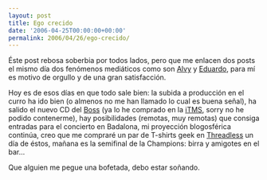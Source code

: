 ```yaml
---
layout: post
title: Ego crecido
date: '2006-04-25T00:00:00+00:00'
permalink: 2006/04/26/ego-crecido/
---
```

Éste post rebosa soberbia por todos lados, pero que me enlacen dos posts el mismo día dos fenómenos mediáticos como son <a href="http://www.microsiervos.com/archivo/musica/itunes-statistician.html">Alvy</a> y <a href="http://www.alt1040.com/archivo/2006/04/25/linspire-ahora-es-gratis-freespire/">Eduardo</a>, para mí es motivo de orgullo y de una gran satisfacción.

Hoy es de esos días en que todo sale bien: la subida a producción en el curro ha ido bien (o almenos no me han llamado lo cual es buena señal), ha salido el nuevo CD del <a href="http://www.brucespringsteen.net/site.html">Boss</a> (ya lo he comprado en la <a href="http://es.wikipedia.org/wiki/ITunes_Music_Store">iTMS</a>, sorry no he podido contenerme), hay posibilidades (remotas, muy remotas) que consiga entradas para el concierto en Badalona, mi proyección blogosférica continúa, creo que me compraré un par de T-shirts geek en <a href="http://www.threadless.com/">Threadless</a> un día de éstos, mañana es la semifinal de la Champions: birra y amigotes en el bar...

Que alguien me pegue una bofetada, debo estar soñando.
